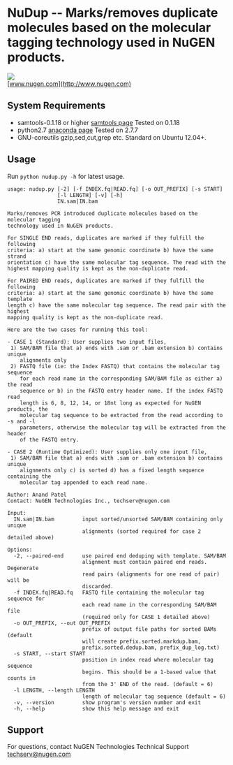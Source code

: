 NuDup -- Marks/removes duplicate molecules based on the molecular tagging technology used in NuGEN products.
=============================

![](http://nugendata.com/images/nugen_logo_noedge.png)  
[www.nugen.com](http://www.nugen.com)

System Requirements
-----------------------------
- samtools-0.1.18 or higher [samtools page](http://samtools.sourceforge.net/) Tested on 0.1.18
- python2.7 [anaconda page](http://continuum.io/downloads) Tested on 2.7.7 
- GNU-coreutils gzip,sed,cut,grep etc. Standard on Ubuntu 12.04+.

Usage
-----------------------------
Run `python nudup.py -h` for latest usage.

```
usage: nudup.py [-2] [-f INDEX.fq|READ.fq] [-o OUT_PREFIX] [-s START]
                [-l LENGTH] [-v] [-h]
                IN.sam|IN.bam

Marks/removes PCR introduced duplicate molecules based on the molecular tagging
technology used in NuGEN products.

For SINGLE END reads, duplicates are marked if they fulfill the following
criteria: a) start at the same genomic coordinate b) have the same strand
orientation c) have the same molecular tag sequence. The read with the
highest mapping quality is kept as the non-duplicate read.

For PAIRED END reads, duplicates are marked if they fulfill the following
criteria: a) start at the same genomic coordinate b) have the same template
length c) have the same molecular tag sequence. The read pair with the highest
mapping quality is kept as the non-duplicate read.

Here are the two cases for running this tool:

- CASE 1 (Standard): User supplies two input files,
 1) SAM/BAM file that a) ends with .sam or .bam extension b) contains unique
    alignments only
 2) FASTQ file (ie: the Index FASTQ) that contains the molecular tag sequence
    for each read name in the corresponding SAM/BAM file as either a) the read
    sequence or b) in the FASTQ entry header name. If the index FASTQ read
    length is 6, 8, 12, 14, or 18nt long as expected for NuGEN products, the
    molecular tag sequence to be extracted from the read according to -s and -l
    parameters, otherwise the molecular tag will be extracted from the header
    of the FASTQ entry.

- CASE 2 (Runtime Optimized): User supplies only one input file,
 1) SAM/BAM file that a) ends with .sam or .bam extension b) contains unique
    alignments only c) is sorted d) has a fixed length sequence containing the
    molecular tag appended to each read name.

Author: Anand Patel
Contact: NuGEN Technologies Inc., techserv@nugen.com

Input:
  IN.sam|IN.bam         input sorted/unsorted SAM/BAM containing only unique
                        alignments (sorted required for case 2 detailed above)

Options:
  -2, --paired-end      use paired end deduping with template. SAM/BAM
                        alignment must contain paired end reads. Degenerate
                        read pairs (alignments for one read of pair) will be
                        discarded.
  -f INDEX.fq|READ.fq   FASTQ file containing the molecular tag sequence for
                        each read name in the corresponding SAM/BAM file
                        (required only for CASE 1 detailed above)
  -o OUT_PREFIX, --out OUT_PREFIX
                        prefix of output file paths for sorted BAMs (default
                        will create prefix.sorted.markdup.bam,
                        prefix.sorted.dedup.bam, prefix_dup_log.txt)
  -s START, --start START
                        position in index read where molecular tag sequence
                        begins. This should be a 1-based value that counts in
                        from the 3' END of the read. (default = 6)
  -l LENGTH, --length LENGTH
                        length of molecular tag sequence (default = 6)
  -v, --version         show program's version number and exit
  -h, --help            show this help message and exit
```

Support
-----------------------------  
For questions, contact NuGEN Technologies Technical Support techserv@nugen.com
